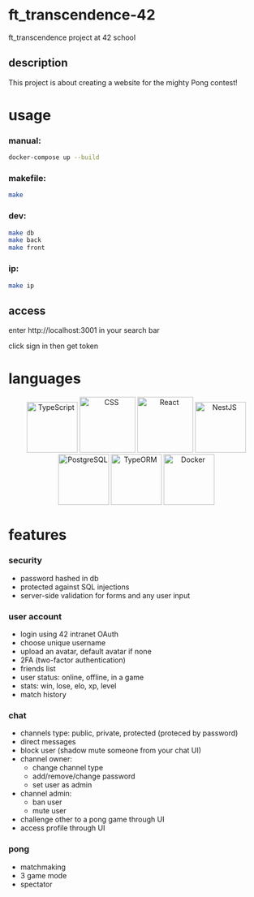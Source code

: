 # ft_transcendence-42

ft_transcendence project at 42 school

## description
This project is about creating a website for the mighty Pong contest!

# usage

### manual:
```sh
docker-compose up --build
```

### makefile:
```sh
make
```

### dev:
```sh
make db
make back
make front
```

### ip:
```sh
make ip
```

## access
enter http://localhost:3001 in your search bar

click sign in then get token

# languages

<div align="center">
	<a href="https://www.typescriptlang.org/" target="blank"><img alt="TypeScript" width="100" src="https://upload.wikimedia.org/wikipedia/commons/4/4c/Typescript_logo_2020.svg" </img></a>
	<img alt="CSS" width="110" src="https://upload.wikimedia.org/wikipedia/commons/6/62/CSS3_logo.svg"</img>
	<a href="https://reactjs.org/" target="blank"><img alt="React" width="110" src="https://upload.wikimedia.org/wikipedia/commons/a/a7/React-icon.svg" </img></a>
	<a href="http://nestjs.com/" target="blank"><img alt="NestJS" width="100" src="https://nestjs.com/img/logo-small.svg" </img></a>
	<a href="https://www.postgresql.org/" target="blank"><img alt="PostgreSQL" width="100" src="https://upload.wikimedia.org/wikipedia/commons/2/29/Postgresql_elephant.svg" </img></a>
	<a href="https://typeorm.io/" target="blank"><img alt="TypeORM" width="100" src="https://avatars.githubusercontent.com/u/20165699?s=200&v=4" </img></a>
	<a href="https://www.docker.com/" target="blank"><img alt="Docker" width="100" src="https://www.docker.com/wp-content/uploads/2022/03/vertical-logo-monochromatic.png" </img></a>
</div>

# features

### security

- password hashed in db
- protected against SQL injections
- server-side validation for forms and any user input

### user account

- login using 42 intranet OAuth
- choose unique username
- upload an avatar, default avatar if none
- 2FA (two-factor authentication)
- friends list
- user status: online, offline, in a game
- stats: win, lose, elo, xp, level
- match history

### chat
- channels type: public, private, protected (proteced by password)
- direct messages
- block user (shadow mute someone from your chat UI)
- channel owner:
	- change channel type
	- add/remove/change password
	- set user as admin
- channel admin:
	- ban user
	- mute user
- challenge other to a pong game through UI
- access profile through UI

### pong
- matchmaking
- 3 game mode
- spectator
